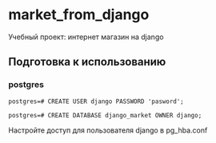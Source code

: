 # market_from_django
Учебный проект: интернет магазин на django

## Подготовка к использованию

### postgres
```
postgres=# CREATE USER django PASSWORD 'pasword';

postgres=# CREATE DATABASE django_market OWNER django;
```
Настройте доступ для пользователя django в pg_hba.conf

